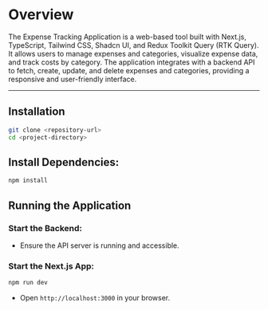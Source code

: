 # Overview

The Expense Tracking Application is a web-based tool built with Next.js, TypeScript, Tailwind CSS, Shadcn UI, and Redux Toolkit Query (RTK Query). It allows users to manage expenses and categories, visualize expense data, and track costs by category. The application integrates with a backend API to fetch, create, update, and delete expenses and categories, providing a responsive and user-friendly interface.

---

## Installation

```bash
git clone <repository-url>
cd <project-directory>
```

## Install Dependencies:

```bash
npm install
```

## Running the Application

### Start the Backend:

- Ensure the API server is running and accessible.

### Start the Next.js App:

```bash
npm run dev
```

- Open `http://localhost:3000` in your browser.
